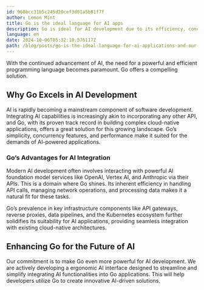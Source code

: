 ```yaml
---
id: 960bcc31b5c245d20cef3d01a5b81f7f
author: Lemon Mint
title: Go is the ideal language for AI apps
description: Go is ideal for AI development due to its efficiency, concurrency, and seamless integration with AI APIs & cloud-native tools.
language: en
date: 2024-10-06T05:32:18.576117Z
path: /blog/posts/go-is-the-ideal-language-for-ai-applications-and-our-plans-to-make-it-even-better-z2f380165
---
```


With the continued advancement of AI, the need for a powerful and efficient programming language becomes paramount. Go offers a compelling solution.

## Why Go Excels in AI Development

AI is rapidly becoming a mainstream component of software development. Integrating AI capabilities is increasingly akin to incorporating any other API, and Go, with its proven track record in building complex cloud-native applications, offers a great solution for this growing landscape. Go’s simplicity, concurrency features, and performance make it suited for the demands of AI-powered applications.

### Go’s Advantages for AI Integration

Modern AI development often involves interacting with powerful AI foundation model services like OpenAI, Vertex AI, and Anthropic via their APIs. This is a domain where Go shines. Its inherent efficiency in handling API calls, managing network operations, and processing data makes it a natural fit for these tasks.

Go’s prevalence in key infrastructure components like API gateways, reverse proxies, data pipelines, and the Kubernetes ecosystem further solidifies its suitability for AI applications, providing seamless integration with existing cloud-native architectures.

## Enhancing Go for the Future of AI

Our commitment is to make Go even more powerful for AI development.
We are actively developing a ergonomic AI interface designed to streamline and simplify integrating AI functionalities into Go applications. This will help developers utilize Go to create innovative AI-driven solutions.
